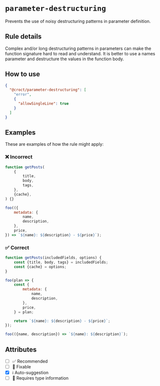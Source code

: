 # `parameter-destructuring`

Prevents the use of noisy destructuring patterns in parameter definition.

## Rule details

Complex and/or long destructuring patterns in parameters can make the function signature hard to read and understand.
It is better to use a names parameter and destructure the values in the function body. 

## How to use

```json
{
  "@croct/parameter-destructuring": [
    "error",
    {
      "allowSingleLine": true
    }
  ]
}
```

## Examples

These are examples of how the rule might apply:

### ❌ Incorrect

```js
function getPosts(
    {
        title,
        body,
        tags,
    },
    {cache},
) {}
```

```js
foo(({
    metadata: {
        name,
        description,
    },
    price,
}) => `${name}: ${description} - ${price}`);
```

### ✅ Correct

```js
function getPosts(includedFields, options) {
    const {title, body, tags} = includedFields;
    const {cache} = options;
}
```

```js
foo(plan => {
    const {
        metadata: {
            name,
            description,
        },
        price,
    } = plan;

    return `${name}: ${description} - ${price}`;
});
```

```js
foo(({name, description}) => `${name}: ${description}`);
```

## Attributes

- [ ] ✅ Recommended
- [ ] 🔧 Fixable
- [x] ℹ️ Auto-suggestion
- [ ] 💭 Requires type information
